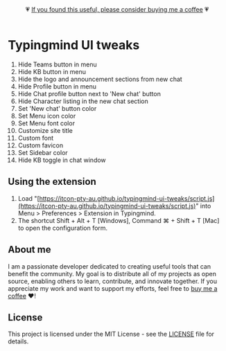 <div align="center">💗 <a href="https://buymeacoffee.com/itcon">If you found this useful, please consider buying me a coffee</a> 💗<br/><br/></div>

# Typingmind UI tweaks
1. Hide Teams button in menu
2. Hide KB button in menu
3. Hide the logo and announcement sections from new chat
4. Hide Profile button in menu
5. Hide Chat profile button next to 'New chat' button
6. Hide Character listing in the new chat section
7. Set 'New chat' button color
8. Set Menu icon color
9. Set Menu font color
10. Customize site title
11. Custom font
12. Custom favicon
13. Set Sidebar color
14. Hide KB toggle in chat window

## Using the extension
1. Load "[https://itcon-pty-au.github.io/typingmind-ui-tweaks/script.js](https://itcon-pty-au.github.io/typingmind-ui-tweaks/script.js)" into Menu > Preferences > Extension in Typingmind.
2. The shortcut Shift + Alt + T [Windows], Command ⌘ + Shift + T [Mac] to open the configuration form.

## About me
I am a passionate developer dedicated to creating useful tools that can benefit the community. My goal is to distribute all of my projects as open source, enabling others to learn, contribute, and innovate together. If you appreciate my work and want to support my efforts, feel free to [buy me a coffee](https://buymeacoffee.com/itcon) :heart:!

## License
This project is licensed under the MIT License - see the [LICENSE](LICENSE) file for details.
